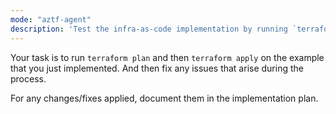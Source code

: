 ```yaml
---
mode: "aztf-agent"
description: 'Test the infra-as-code implementation by running `terraform plan` and `terraform apply`'
---
```


Your task is to run `terraform plan` and then `terraform apply` on the example that you just implemented.
And then fix any issues that arise during the process.

For any changes/fixes applied, document them in the implementation plan.